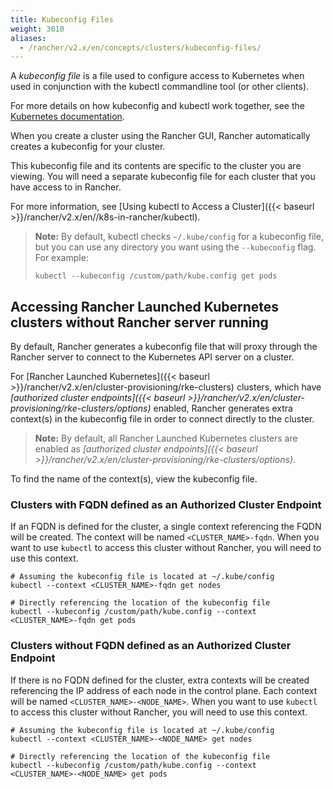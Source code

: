 ```yaml
---
title: Kubeconfig Files
weight: 3010
aliases:
  - /rancher/v2.x/en/concepts/clusters/kubeconfig-files/
---
```


A _kubeconfig file_ is a file used to configure access to Kubernetes when used in conjunction with the kubectl commandline tool (or other clients).

For more details on how kubeconfig and kubectl work together, see the [Kubernetes documentation](https://kubernetes.io/docs/tasks/access-application-cluster/configure-access-multiple-clusters/).

When you create a cluster using the Rancher GUI, Rancher automatically creates a kubeconfig for your cluster.

This kubeconfig file and its contents are specific to the cluster you are viewing. You will need a separate kubeconfig file for each cluster that you have access to in Rancher.

For more information, see [Using kubectl to Access a Cluster]({{< baseurl >}}/rancher/v2.x/en//k8s-in-rancher/kubectl).

>**Note:** By default, kubectl checks `~/.kube/config` for a kubeconfig file, but you can use any directory you want using the `--kubeconfig` flag. For example:
>```
>kubectl --kubeconfig /custom/path/kube.config get pods
>```

## Accessing Rancher Launched Kubernetes clusters without Rancher server running

By default, Rancher generates a kubeconfig file that will proxy through the Rancher server to connect to the Kubernetes API server on a cluster.

For [Rancher Launched Kubernetes]({{< baseurl >}}/rancher/v2.x/en/cluster-provisioning/rke-clusters) clusters, which have  _[authorized cluster endpoints]({{< baseurl >}}/rancher/v2.x/en/cluster-provisioning/rke-clusters/options)_ enabled, Rancher generates extra context(s) in the kubeconfig file in order to connect directly to the cluster. 

> **Note:** By default, all Rancher Launched Kubernetes clusters are enabled as _[authorized cluster endpoints]({{< baseurl >}}/rancher/v2.x/en/cluster-provisioning/rke-clusters/options)_. 

To find the name of the context(s), view the kubeconfig file. 

### Clusters with FQDN defined as an Authorized Cluster Endpoint

If an FQDN is defined for the cluster, a single context referencing the FQDN will be created. The context will be named `<CLUSTER_NAME>-fqdn`. When you want to use `kubectl` to access this cluster without Rancher, you will need to use this context. 

```
# Assuming the kubeconfig file is located at ~/.kube/config
kubectl --context <CLUSTER_NAME>-fqdn get nodes

# Directly referencing the location of the kubeconfig file
kubectl --kubeconfig /custom/path/kube.config --context <CLUSTER_NAME>-fqdn get pods
```

### Clusters without FQDN defined as an Authorized Cluster Endpoint

If there is no FQDN defined for the cluster, extra contexts will be created referencing the IP address of each node in the control plane. Each context will be named `<CLUSTER_NAME>-<NODE_NAME>`. When you want to use `kubectl` to access this cluster without Rancher, you will need to use this context. 

```
# Assuming the kubeconfig file is located at ~/.kube/config
kubectl --context <CLUSTER_NAME>-<NODE_NAME> get nodes

# Directly referencing the location of the kubeconfig file
kubectl --kubeconfig /custom/path/kube.config --context <CLUSTER_NAME>-<NODE_NAME> get pods
```
